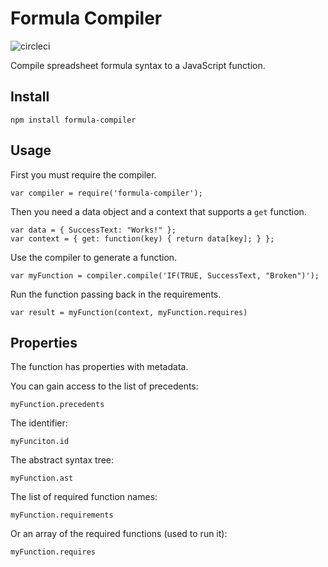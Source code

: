 # Formula Compiler

![circleci](https://circleci.com/gh/FormulaPages/compiler.svg?style=shield&circle-token=:circle-token)

Compile spreadsheet formula syntax to a JavaScript function.

## Install

    npm install formula-compiler

## Usage

First you must require the compiler.

    var compiler = require('formula-compiler');

Then you need a data object and a context that supports
a `get` function.

    var data = { SuccessText: "Works!" };
    var context = { get: function(key) { return data[key]; } };

Use the compiler to generate a function.

    var myFunction = compiler.compile('IF(TRUE, SuccessText, "Broken")');

Run the function passing back in the requirements.

    var result = myFunction(context, myFunction.requires)

## Properties

The function has properties with metadata.

You can gain access to the list of precedents:

    myFunction.precedents

The identifier:

    myFunciton.id

The abstract syntax tree:

    myFunction.ast

The list of required function names:

    myFunction.requirements

Or an array of the required functions (used to run it):

    myFunction.requires
